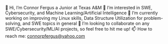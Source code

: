 👋 Hi, I’m Connor Fergus a Junior at Texas A&M
👀 I’m interested in SWE, Cybersecurity, and Machine Learning/Artificial Intelligence
🌱 I’m currently working on improving my Linux skills, Data Structure Utilization for problem-solving, and SWE topics in general
💞️ I’m looking to collaborate on any SWE/Cybersecurity/ML/AI projects, so feel free to hit me up!
📫 How to reach me: connorpfergus@yahoo.com
